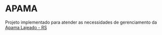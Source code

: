 # APAMA

Projeto implementado para atender as necessidades de gerenciamento da [Apama Lajeado - RS](http://www.apamalajeado.org/apama) 

